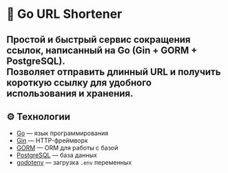 # 🚀 Go URL Shortener
Простой и быстрый сервис сокращения ссылок, написанный на **Go (Gin + GORM + PostgreSQL)**.  
Позволяет отправить длинный URL и получить короткую ссылку для удобного использования и хранения.
--- 
## ⚙️ Технологии
- [Go](https://go.dev/) — язык программирования  
- [Gin](https://github.com/gin-gonic/gin) — HTTP-фреймворк  
- [GORM](https://gorm.io/) — ORM для работы с базой  
- [PostgreSQL](https://www.postgresql.org/) — база данных  
- [godotenv](https://github.com/joho/godotenv) — загрузка `.env` переменных  



